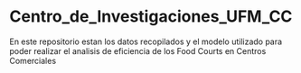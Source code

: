 # Centro_de_Investigaciones_UFM_CC
 En este repositorio estan los datos recopilados y el modelo utilizado para poder realizar el analisis de eficiencia de los Food Courts en Centros Comerciales
